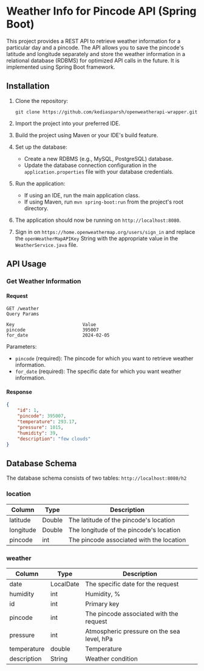# Weather Info for Pincode API (Spring Boot)

This project provides a REST API to retrieve weather information for a particular day and a pincode. The API allows you to save the pincode's latitude and longitude separately and store the weather information in a relational database (RDBMS) for optimized API calls in the future. It is implemented using Spring Boot framework.

## Installation

1. Clone the repository:

   ```
   git clone https://github.com/kediasparsh/openweatherapi-wrapper.git
   ```

2. Import the project into your preferred IDE.

3. Build the project using Maven or your IDE's build feature.

4. Set up the database:

   - Create a new RDBMS (e.g., MySQL, PostgreSQL) database.
   - Update the database connection configuration in the `application.properties` file with your database credentials.

5. Run the application:

   - If using an IDE, run the main application class.
   - If using Maven, run `mvn spring-boot:run` from the project's root directory.

6. The application should now be running on `http://localhost:8080`.
7. Sign in on `https://home.openweathermap.org/users/sign_in` and replace the `openWeatherMapAPIKey` String with the appropriate value in the `WeatherService.java` file.

## API Usage

### Get Weather Information

#### Request

```
GET /weather
Query Params

Key                         Value
pincode                     395007
for_date                    2024-02-05
```

Parameters:
- `pincode` (required): The pincode for which you want to retrieve weather information.
- `for_date` (required): The specific date for which you want weather information.

#### Response

```json
{
    "id": 1,
    "pincode": 395007,
    "temperature": 293.17,
    "pressure": 1015,
    "humidity": 39,
    "description": "few clouds"
}
```

## Database Schema

The database schema consists of two tables: `http://localhost:8080/h2`

### location

| Column     | Type        | Description                            |
| ---------- | ----------- | -------------------------------------- |
| latitude   | Double       | The latitude of the pincode's location  |
| longitude  | Double       | The longitude of the pincode's location |
| pincode   | int         | The pincode associated with the location|

### weather

| Column        | Type         | Description                                |
| ------------- | ------------ | ------------------------------------------ |
| date       | LocalDate          | The specific date for the request |
| humidity            | int       | Humidity, %                                |
| id  | int         | Primary key    |
| pincode          | int | The pincode associated with the request     |
| pressure          | int | Atmospheric pressure on the sea level, hPa     |
| temperature          | double | Temperature     |
| description          | String | Weather condition     |
